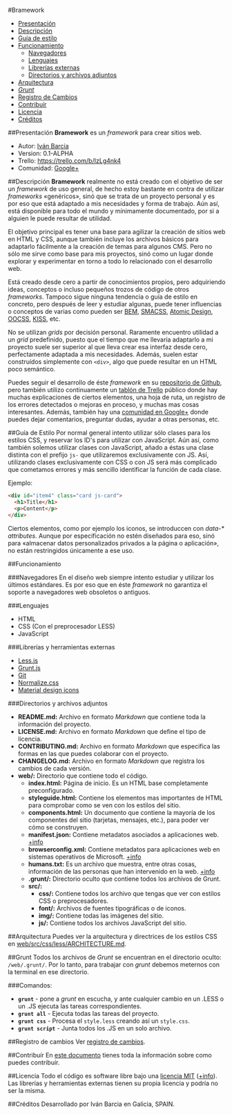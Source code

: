 #Bramework

* [Presentación](#presentaci%C3%B3n)
* [Descripción](#descripci%C3%B3n)
* [Guía de estilo](#gu%C3%ADa-de-estilo)
* [Funcionamiento](#funcionamiento)
    * [Navegadores](#navegadores)
    * [Lenguajes](#lenguajes)
    * [Librerías externas](#librer%C3%ADas-y-herramientas-externas)
    * [Directorios y archivos adjuntos](#directorios-y-archivos-adjuntos)
* [Arquitectura](#arquitectura)
* [*Grunt*](#grunt)
* [Registro de Cambios](#registro-de-cambios)
* [Contribuír](#contribu%C3%ADr)
* [Licencia](#licencia)
* [Créditos](#cr%C3%A9ditos)

##Presentación
**Bramework** es un *framework* para crear sitios web.

* Autor: [Iván Barcia](http://ivanbarcia.eu)
* Version: 0.1-ALPHA
* Trello: https://trello.com/b/IzLg4nk4
* Comunidad: [Google+](https://plus.google.com/communities/104938291205143609131/stream/957ba9b5-234b-4260-a6e7-f6a8ab29a7a3)

##Descripción
**Bramework** realmente no está creado con el objetivo de ser un *framework* de uso general, de hecho estoy bastante en contra de utilizar *frameworks* «genéricos», sinó que se trata de un proyecto personal y es por eso que está adaptado a mis necesidades y forma de trabajo. Aún así, está disponible para todo el mundo y mínimamente documentado, por si a alguien le puede resultar de utilidad.

El objetivo principal es tener una base para agilizar la creación de sitios web en HTML y CSS, aunque también incluye los archivos básicos para adaptarlo fácilmente a la creación de temas para algunos CMS. Pero no sólo me sirve como base para mis proyectos, sinó como un lugar donde  explorar y experimentar en torno a todo lo relacionado con el desarrollo web.

Está creado desde cero a partir de conocimientos propios, pero adquiriendo ideas, conceptos o incluso pequeños trozos de código de otros *frameworks*. Tampoco sigue ninguna tendencia o guía de estilo en concreto, pero después de leer y estudiar algunas, puede tener influencias o conceptos de varias como pueden ser [BEM](https://en.bem.info/), [SMACSS](https://smacss.com/), [Atomic Design](http://bradfrost.com/blog/post/atomic-web-design/), [OOCSS](http://oocss.org/), [KISS](http://es.wikipedia.org/wiki/Principio_KISS), etc.

No se utilizan *grids* por decisión personal. Raramente encuentro utilidad a un *grid* predefinido, puesto que el tiempo que me llevaría adaptarlo a mi proyecto suele ser superior al que lleva crear esa interfaz desde cero, perfectamente adaptada a mis necesidades. Además, suelen estar construídos simplemente con `<div>`, algo que puede resultar en un HTML poco semántico.

Puedes seguir el desarrollo de éste *framework* en su [repositorio de Github](https://github.com/barcia/bramework), pero también utilizo continuamente un [tablón de Trello](https://trello.com/b/IzLg4nk4) público donde hay muchas explicaciones de ciertos elementos, una hoja de ruta, un registro de los errores detectados o mejoras en proceso, y muchas mas cosas interesantes. Además, también hay una [comunidad en Google+](https://plus.google.com/communities/104938291205143609131/stream/957ba9b5-234b-4260-a6e7-f6a8ab29a7a3) donde puedes dejar comentarios, preguntar dudas, ayudar a otras personas, etc.

##Guía de Estilo
Por normal general intento utilizar sólo clases para los estilos CSS, y reservar los ID's para utilizar con JavaScript. Aún así, como también solemos utilizar clases con JavaScript, añado a éstas una clase distinta con el prefijo `js-` que utilizaremos exclusivamente con JS. Así, utilizando clases exclusivamente con CSS o con JS será más complicado que cometamos errores y más sencillo identificar la función de cada clase.

Ejemplo:

```html
<div id="item4" class="card js-card">
  <h1>Title</h1>
  <p>Content</p>
</div>
```
Ciertos elementos, como por ejemplo los iconos, se introduccen con _data-* attributes_. Aunque por especificación no estén diseñados para eso, sinó para «almacenar datos personalizados privados a la página o aplicación», no están restringidos únicamente a ese uso.

##Funcionamiento

###Navegadores
En el diseño web siempre intento estudiar y utilizar los últimos estándares. Es por eso que en éste *framework* no garantiza el soporte a navegadores web obsoletos o antiguos.

###Lenguajes
* HTML
* CSS (Con el preprocesador LESS)
* JavaScript

###Librerías y herramientas externas
* [Less.js](http://lesscss.org/)
* [Grunt.js](http://gruntjs.com/)
* [Git](http://git-scm.com/)
* [Normalize.css](http://necolas.github.io/normalize.css/)
* [Material design icons](https://github.com/google/material-design-icons)

###Directorios y archivos adjuntos
* **README.md:** Archivo en formato *Markdown* que contiene toda la información del proyecto.
* **LICENSE.md:** Archivo en formato *Markdown* que define el tipo de licencia.
* **CONTRIBUTING.md:** Archivo en formato *Markdown* que especifica las formas en las que puedes colaborar con el proyecto.
* **CHANGELOG.md:** Archivo en formato *Markdown* que registra los cambios de cada versión.
* **web/:** Directorio que contiene todo el código.
  * **index.html:** Página de inicio. Es un HTML base completamente preconfigurado.
  * **styleguide.html:** Contiene los elementos mas importantes de HTML para comprobar como se ven con los estilos del sitio.
  * **components.html:** Un documento que contiene la mayoría de los componentes del sitio (tarjetas, mensajes, etc.), para poder ver cómo se construyen.
  * **manifest.json:** Contiene metadatos asociados a aplicaciones web. [+info](https://trello.com/c/phxju5pj)
  * **browserconfig.xml:** Contiene metadatos para aplicaciones web en sistemas operativos de Microsoft. [+info](https://trello.com/c/Gm5FWYJt)
  * **humans.txt:** Es un archivo que muestra, entre otras cosas, información de las personas que han intervenido en la web. [+info](https://trello.com/c/WrNFJ047)
  * **.grunt/:** Directorio oculto que contiene todos los archivos de Grunt.
  * **src/:**
    * **css/:** Contiene todos los archivo que tengas que ver con estilos CSS o preprocesadores.
    * **font/:** Archivos de fuentes tipográficas o de iconos.
    * **img/:** Contiene todas las imágenes del sitio.
    * **js/:** Contiene todos los archivos JavaScript del sitio.

##Arquitectura
Puedes ver la arquitectura y directrices de los estilos CSS en [web/src/css/less/ARCHITECTURE.md](web/src/css/less/ARCHITECTURE.md).

##Grunt
Todos los archivos de *Grunt* se encuentran en el directorio oculto: `/web/.grunt/`. Por lo tanto, para trabajar con *grunt* debemos meternos con la terminal en ese directorio.

###Comandos:
* **`grunt`** - pone a *grunt* en escucha, y ante cualquier cambio en un .LESS o un .JS ejecuta las tareas correspondientes.
* **`grunt all`** - Ejecuta todas las tareas del proyecto.
* **`grunt css`** - Procesa el `style.less` creando así un `style.css`.
* **`grunt script`** - Junta todos los .JS en un solo archivo.

##Registro de cambios
Ver [registro de cambios](CHANGELOG.md).

##Contribuír
En [este documento](CONTRIBUTING.md) tienes toda la información sobre como puedes contribuír.

##Licencia
Todo el código es software libre bajo una [licencia MIT](LICENSE.md) ([+info](http://es.wikipedia.org/wiki/Licencia_MIT)).
Las librerías y herramientas externas tienen su propia licencia y podría no ser la misma.

##Créditos
Desarrollado por Iván Barcia en Galicia, SPAIN.